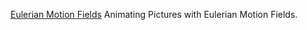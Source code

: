 
[Eulerian Motion Fields](https://eulerian.cs.washington.edu/)
Animating Pictures with Eulerian Motion Fields.
